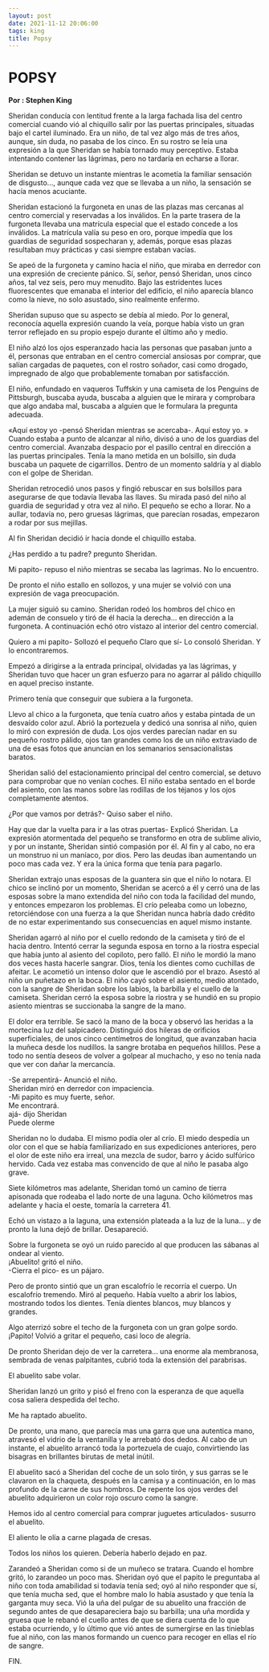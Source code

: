 ```yaml
---
layout: post
date: 2021-11-12 20:06:00
tags: king
title: Popsy
---
```


# POPSY

**Por : Stephen King**

Sheridan conducía con lentitud frente a la larga fachada lisa del
centro comercial cuando vió al chiquillo salir por las puertas
principales, situadas bajo el cartel iluminado. Era un niño, de tal vez
algo más de tres años, aunque, sin duda, no pasaba de los cinco. En su
rostro se leía una expresión a la que Sheridan se había tornado muy
perceptivo. Estaba intentando contener las lágrimas, pero no tardaría
en echarse a llorar.

Sheridan se detuvo un instante mientras le acometía la familiar
sensación de disgusto..., aunque cada vez que se llevaba a un niño, la
sensación se hacía menos acuciante.

Sheridan estacionó la furgoneta en unas de las plazas mas cercanas al
centro comercial y reservadas a los inválidos. En la parte trasera de
la furgoneta llevaba una matrícula especial que el estado concede a los
inválidos. La matrícula valía su peso en oro, porque impedía que los
guardias de seguridad sospecharan y, además, porque esas plazas
resultaban muy prácticas y casi siempre estaban vacías.

Se apeó de la furgoneta y camino hacia el niño, que miraba en derredor
con una expresión de creciente pánico. Sí, señor, pensó Sheridan, unos
cinco años, tal vez seis, pero muy menudito. Bajo las estridentes luces
fluorescentes que emanaba el interior del edificio, el niño aparecía
blanco como la nieve, no solo asustado, sino realmente enfermo.

Sheridan supuso que su aspecto se debía al miedo. Por lo general,
reconocía aquella expresión cuando la veía, porque había visto un gran
terror reflejado en su propio espejo durante el último año y medio.

El niño alzó los ojos esperanzado hacia las personas que pasaban junto
a él, personas que entraban en el centro comercial ansiosas por
comprar, que salían cargadas de paquetes, con el rostro soñador, casi
como drogado, impregnado de algo que probablemente tomaban por
satisfacción.

El niño, enfundado en vaqueros Tuffskin y una camiseta de los Penguins
de Pittsburgh, buscaba ayuda, buscaba a alguien que le mirara y
comprobara que algo andaba mal, buscaba a alguien que le formulara la
pregunta adecuada.

«Aquí estoy yo -pensó Sheridan mientras se acercaba-. Aquí estoy yo. »
Cuando estaba a punto de alcanzar al niño, divisó a uno de los guardias
del centro comercial. Avanzaba despacio por el pasillo central en
dirección a las puertas principales. Tenía la mano metida en un
bolsillo, sin duda buscaba un paquete de cigarrillos. Dentro de un
momento saldría y al diablo con el golpe de Sheridan.

Sheridan retrocedió unos pasos y fingió rebuscar en sus bolsillos para
asegurarse de que todavía llevaba las llaves. Su mirada pasó del niño
al guardia de seguridad y otra vez al niño. El pequeño se echo a
llorar. No a aullar, todavía no, pero gruesas lágrimas, que parecían
rosadas, empezaron a rodar por sus mejillas.

Al fin Sheridan decidió ir hacia donde el chiquillo estaba.

¿Has perdido a tu padre? pregunto Sheridan.

Mi papito- repuso el niño mientras se secaba las lagrimas. No lo
encuentro.

De pronto el niño estallo en sollozos, y una mujer se volvió con una
expresión de vaga preocupación.

La mujer siguió su camino. Sheridan rodeó los hombros del chico en
ademán de consuelo y tiró de él hacia la derecha... en dirección a la
furgoneta. A continuación echó otro vistazo al interior del centro
comercial.

Quiero a mi papito- Sollozó el pequeño
Claro que sí- Lo consoló Sheridan. Y lo encontraremos.

Empezó a dirigirse a la entrada principal, olvidadas ya las lágrimas, y
Sheridan tuvo que hacer un gran esfuerzo para no agarrar al pálido
chiquillo en aquel preciso instante.

Primero tenía que conseguir que subiera a la furgoneta.

Llevo al chico a la furgoneta, que tenía cuatro años y estaba pintada
de un desvaído color azul. Abrió la portezuela y dedicó una sonrisa al
niño, quien lo miró con expresión de duda. Los ojos verdes parecían
nadar en su pequeño rostro pálido, ojos tan grandes como los de un niño
extraviado de una de esas fotos que anuncian en los semanarios
sensacionalistas baratos.

Sheridan salió del estacionamiento principal del centro comercial, se
detuvo para comprobar que no venían coches. El niño estaba sentado en
el borde del asiento, con las manos sobre las rodillas de los téjanos y
los ojos completamente atentos.

¿Por que vamos por detrás?- Quiso saber el niño.

Hay que dar la vuelta para ir a las otras puertas- Explicó Sheridan.
La expresión atormentada del pequeño se transformo en otra de sublime
alivio, y por un instante, Sheridan sintió compasión por él. Al fin y
al cabo, no era un monstruo ni un maníaco, por dios. Pero las deudas
iban aumentando un poco mas cada vez. Y era la única forma que tenía
para pagarlo.

Sheridan extrajo unas esposas de la guantera sin que el niño lo notara.
El chico se inclinó por un momento, Sheridan se acercó a él y cerró una
de las esposas sobre la mano extendida del niño con toda la facilidad
del mundo, y entonces empezaron los problemas. El crío peleaba como un
lobezno, retorciéndose con una fuerza a la que Sheridan nunca habría
dado crédito de no estar experimentando sus consecuencias en aquel
mismo instante.

Sheridan agarró al niño por el cuello redondo de la camiseta y tiró de
el hacia dentro. Intentó cerrar la segunda esposa en torno a la riostra
especial que había junto al asiento del copiloto, pero falló. El niño
le mordió la mano dos veces hasta hacerle sangrar. Dios, tenía los
dientes como cuchillas de afeitar. Le acometió un intenso dolor que le
ascendió por el brazo. Asestó al niño un puñetazo en la boca. El niño
cayó sobre el asiento, medio atontado, con la sangre de Sheridan sobre
los labios, la barbilla y el cuello de la camiseta. Sheridan cerró la
esposa sobre la riostra y se hundió en su propio asiento mientras se
succionaba la sangre de la mano.

El dolor era terrible. Se sacó la mano de la boca y observó las heridas
a la mortecina luz del salpicadero. Distinguió dos hileras de orificios
superficiales, de unos cinco centímetros de longitud, que avanzaban
hacia la muñeca desde los nudillos. la sangre brotaba en pequeños
hilillos. Pese a todo no sentía deseos de volver a golpear al muchacho,
y eso no tenía nada que ver con dañar la mercancía.

-Se arrepentirá- Anunció el niño.  
Sheridan miró en derredor con impaciencia.  
-Mi papito es muy fuerte, señor.  
Me encontrará.  
ajá- dijo Sheridan  
Puede olerme

Sheridan no lo dudaba. El mismo podía oler al crío. El miedo despedía
un olor con el que se había familiarizado en sus expediciones
anteriores, pero el olor de este niño era irreal, una mezcla de sudor,
barro y ácido sulfúrico hervido. Cada vez estaba mas convencido de que
al niño le pasaba algo grave.

Siete kilómetros mas adelante, Sheridan tomó un camino de tierra
apisonada que rodeaba el lado norte de una laguna. Ocho kilómetros mas
adelante y hacia el oeste, tomaría la carretera 41.

Echó un vistazo a la laguna, una extensión plateada a la luz de la
luna... y de pronto la luna dejó de brillar. Desapareció.

Sobre la furgoneta se oyó un ruido parecido al que producen las sábanas
al ondear al viento.  
¡Abuelito! gritó el niño.  
-Cierra el pico- es un pájaro.

Pero de pronto sintió que un gran escalofrío le recorría el cuerpo. Un
escalofrío tremendo. Miró al pequeño. Había vuelto a abrir los labios,
mostrando todos los dientes. Tenía dientes blancos, muy blancos y
grandes.

Algo aterrizó sobre el techo de la furgoneta con un gran golpe sordo.
¡Papito! Volvió a gritar el pequeño, casi loco de alegría.

De pronto Sheridan dejo de ver la carretera... una enorme ala
membranosa, sembrada de venas palpitantes, cubrió toda la extensión del
parabrisas.

El abuelito sabe volar.

Sheridan lanzó un grito y pisó el freno con la esperanza de que aquella
cosa saliera despedida del techo.

Me ha raptado abuelito.

De pronto, una mano, que parecía mas una garra que una autentica mano,
atravesó el vidrio de la ventanilla y le arrebató dos dedos. Al cabo de
un instante, el abuelito arrancó toda la portezuela de cuajo,
convirtiendo las bisagras en brillantes birutas de metal inútil.

El abuelito sacó a Sheridan del coche de un solo tirón, y sus garras se
le clavaron en la chaqueta, después en la camisa y a continuación, en
lo mas profundo de la carne de sus hombros. De repente los ojos verdes
del abuelito adquirieron un color rojo oscuro como la sangre.

Hemos ido al centro comercial para comprar juguetes articulados-
susurro el abuelito.

El aliento le olía a carne plagada de cresas.

Todos los niños los quieren. Debería haberlo dejado en paz.

Zarandeó a Sheridan como si de un muñeco se tratara. Cuando el hombre
gritó, lo zarandeo un poco mas. Sheridan oyó que el papito le
preguntaba al niño con toda amabilidad si todavía tenía sed; oyó al
niño responder que sí, que tenía mucha sed, que el hombre malo lo había
asustado y que tenía la garganta muy seca. Vió la uña del pulgar de su
abuelito una fracción de segundo antes de que desapareciera bajo su
barbilla; una uña mordida y gruesa que le rebanó el cuello antes de que
se diera cuenta de lo que estaba ocurriendo, y lo último que vió antes
de sumergirse en las tinieblas fue al niño, con las manos formando un
cuenco para recoger en ellas el río de sangre.

FIN.
